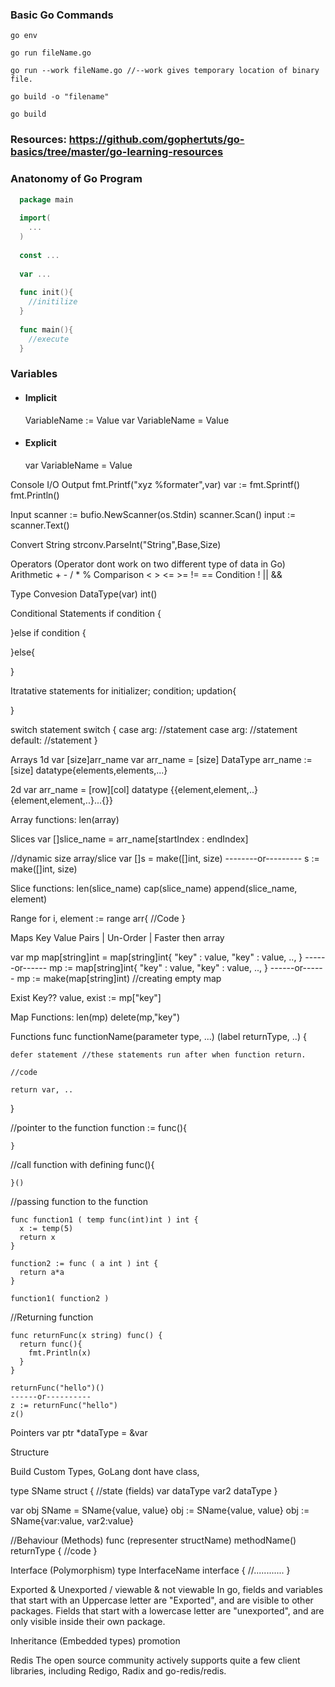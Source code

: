 ### Basic Go Commands

`go env`
  
`go run fileName.go`
  
`go run --work fileName.go //--work gives temporary location of binary file.`
  
`go build -o "filename"`

`go build`
  
### Resources: https://github.com/gophertuts/go-basics/tree/master/go-learning-resources
  
### Anatonomy of Go Program
```go
  package main
  
  import(
    ...
  )
  
  const ...
  
  var ...
  
  func init(){
    //initilize
  }
  
  func main(){
    //execute
  }
```

### Variables

* #### Implicit
    VariableName := Value
    var VariableName = Value
* #### Explicit
    var VariableName <dataType> = Value
    
Console I/O
  Output
    fmt.Printf("xyz %formater",var) 
    var := fmt.Sprintf()
    fmt.Println()
  
  Input
    scanner := bufio.NewScanner(os.Stdin)
    scanner.Scan()
    input := scanner.Text()
    
Convert String 
  strconv.ParseInt("String",Base,Size)
  
Operators
  (Operator dont work on two different type of data in Go)
  Arithmetic + - / * % 
  Comparison < > <= >= != ==
  Condition ! || &&
    
Type Convesion
  DataType(var)
  int()

Conditional Statements
  if condition {
  
  }else if condition {
  
  }else{
  
  }
  
Itratative statements
  for initializer; condition; updation{
  
  }
  
switch statement
  switch <choice>{
    case arg:
      //statement
    case arg:
      //statement
    default:
      //statement
  }
  
Arrays
  1d
    var [size]arr_name
    var arr_name = [size] DataType
    arr_name := [size] datatype{elements,elements,...}
    
  2d
    var arr_name = [row][col] datatype {{element,element,..}{element,element,..}...{}}

  Array functions:
    len(array)

Slices
  var []slice_name = arr_name[startIndex : endIndex]
  
  //dynamic size array/slice
  var []s = make([]int, size)
  --------or---------
  s := make([]int, size)
  
  Slice functions:
    len(slice_name)
    cap(slice_name)
    append(slice_name, element)

Range
  for i, element := range arr{
     //Code
  }

Maps
  Key Value Pairs | Un-Order | Faster then array
  
  var mp map[string]int = map[string]int{
    "key" : value,
    "key" : value,
    ..,
  }
    ------or------
  mp := map[string]int{
    "key" : value,
    "key" : value,
    ..,
  }
    ------or------
  mp := make(map[string]int)  //creating empty map
  
  Exist Key??
    value, exist := mp["key"]
  
  Map Functions:
    len(mp)
    delete(mp,"key")
    
Functions
  func functionName(parameter type, ...) (label returnType, ..) {
  
    defer statement //these statements run after when function return.
    
    //code
    
    return var, ..
  }
  
  //pointer to the function
    function := func(){
    
    }
    
  //call function with defining
    func(){
    
    }()
    
  //passing function to the function
  
    func function1 ( temp func(int)int ) int {
      x := temp(5)
      return x
    }
    
    function2 := func ( a int ) int {
      return a*a
    }
    
    function1( function2 )

  //Returning function
    
    func returnFunc(x string) func() {
      return func(){
        fmt.Println(x)
      }
    }
    
    returnFunc("hello")()
    ------or----------
    z := returnFunc("hello")
    z()
    
Pointers
  var ptr *dataType = &var
  
Structure 

  Build Custom Types, GoLang dont have class, 
  
  type SName struct {
    //state (fields)
    var dataType
    var2 dataType
  }
  
  var obj SName = SName{value, value}
  obj := SName{value, value}
  obj := SName{var:value, var2:value}

  //Behaviour (Methods)
    func (representer structName) methodName() returnType {
      //code
    }
    
Interface (Polymorphism)
  type InterfaceName interface {
    //............
  }
  
Exported & Unexported / viewable & not viewable
  In go, fields and variables that start with an Uppercase letter are "Exported", and are visible to other packages. 
  Fields that start with a lowercase letter are "unexported", and are only visible inside their own package.


Inheritance (Embedded types)
promotion

Redis
  The open source community actively supports quite a few client libraries, including Redigo, Radix and go-redis/redis.
  
